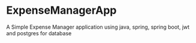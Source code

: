 # ExpenseManagerApp
A Simple Expense Manager application using java, spring, spring boot, jwt and postgres for database
